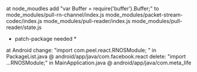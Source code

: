 at node_moudles
add "var Buffer = require('buffer').Buffer;" to
mode_modules/pull-rn-channel/index.js
mode_modules/packet-stream-codec/index.js
mode_modules/pull-reader/index.js
mode_modules/pull-reader/state.js

* patch-package needed *

at Android
change: "import com.peel.react.RNOSModule; " in PackageList.java @ android/app/java/com.facebook.react
delete: "import ...RNOSModule;" in MainApplication.java @ android/app/java/com.meta_life